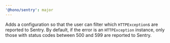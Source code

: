 ```yaml
---
'@hono/sentry': major
---
```


Adds a configuration so that the user can filter which `HTTPException`s are reported to Sentry. By default, if the error is an `HTTPException` instance, only those with status codes between 500 and 599 are reported to Sentry.
